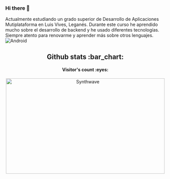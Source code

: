 ### Hi there 👋
Actualmente estudiando un grado superior de Desarrollo de Aplicaciones Mutiplataforma en Luis Vives, Leganés.
Durante este curso he aprendido mucho sobre el desarrollo de backend y he usado diferentes tecnologías.
Siempre atento para renovarme y aprender más sobre otros lenguajes.
![Android](?style=for-the-badge&logo=appveyor)
<h2 align="center">Github stats :bar_chart:</h2>

<h4 align="center">Visitor's count :eyes:</h4>



<p align="center"><img src="https://thumbs.gfycat.com/GoodnaturedFondGaur-size_restricted.gif" alt="Synthwave" height="300" width="500"></p>
